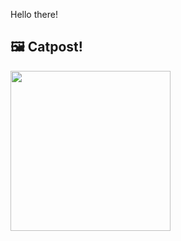 Hello there!



## 🖼️ Catpost!

<sub>
    <img src="https://cdn2.thecatapi.com/images/cao.jpg" height="256">
</sub>

